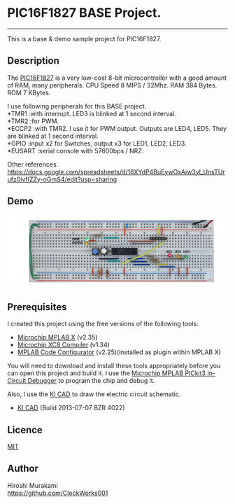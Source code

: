 # PIC16F1827 BASE Project.
---
This is a base & demo sample project for PIC16F1827.

## Description

The [PIC16F1827][1] is a very low-cost 8-bit microcontroller with a good
amount of RAM, many peripherals. CPU Speed 8 MIPS / 32Mhz. RAM 384 Bytes. ROM 7 KBytes.

I use following peripherals for this BASE project.  
  *TMR1     :with interrupt. LED3 is blinked at 1 second interval.  
  *TMR2     :for PWM.  
  *ECCP2    :with TMR2. I use it for PWM output. Outputs are LED4, LED5. They are blinked at 1 second interval.  
  *GPIO     :input x2 for Switches, output x3 for LED1, LED2, LED3.  
  *EUSART   :serial console with 57600bps / NRZ.  
  
Other references.
  <https://docs.google.com/spreadsheets/d/18XYdP4BuEywOxAiw3yl_UnsTUrufz0ivfIZZy-oGmS4/edit?usp=sharing>


## Demo

![Alt text](/DEMO/PIC16F1827_BASE_DEMO001.gif)

## Prerequisites

I created this project using the free versions of the following tools:  
 * [Microchip MPLAB X][2] (v2.35)  
 * [Microchip XC8 Compiler][3] (v1.34)  
 * [MPLAB Code Configurator][4] (v2.25)(installed as plugin within MPLAB X)  

You will need to download and install these tools appropriately before you
can open this project and build it.
I use the [Microchip MPLAB PICkit3 In-Circuit Debugger][5] to program
the chip and debug it.  

Also, I use the [KI CAD][6] to draw the electric circuit schematic.
 * [KI CAD][6] (Build 2013-07-07 BZR 4022)

## Licence

[MIT](https://github.com/tcnksm/tool/blob/master/LICENCE)

## Author

Hiroshi Murakami  
<https://github.com/ClockWorks001>  


[1]: http://www.microchip.com/wwwproducts/Devices.aspx?dDocName=en538963 "PIC16F1827"
[2]: http://www.microchip.com/pagehandler/en-us/family/mplabx/ "MPLAB X"
[3]: http://www.microchip.com/pagehandler/en_us/devtools/mplabxc/ "MPLAB XC Compilers"
[4]: http://www.microchip.com/pagehandler/en-us/press-release/microchips-free-code-configura.html "MPLAB Code Configurator"
[5]: http://www.microchip.com/Developmenttools/ProductDetails.aspx?PartNO=PG164130 "MPLAB PICkit3 In-Circuit Debugger"
[6]: http://www.kicad-pcb.org/display/KICAD/KiCad+EDA+Software+Suite "KICAD"



